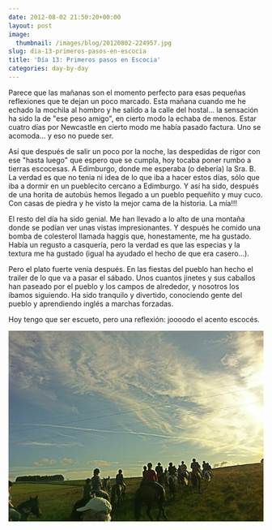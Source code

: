 ```yaml
---
date: 2012-08-02 21:50:20+00:00
layout: post
image:
  thumbnail: /images/blog/20120802-224957.jpg
slug: dia-13-primeros-pasos-en-escocia
title: 'Día 13: Primeros pasos en Escocia'
categories: day-by-day
---
```


Parece que las mañanas son el momento perfecto para esas pequeñas reflexiones que te dejan un poco marcado. Esta mañana cuando me he echado la mochila al hombro y he salido a la calle del hostal... la sensación ha sido la de "ese peso amigo", en cierto modo la echaba de menos. Estar cuatro días por Newcastle en cierto modo me había pasado factura. Uno se acomoda... y eso no puede ser.

Así que después de salir un poco por la noche, las despedidas de rigor con ese "hasta luego" que espero que se cumpla, hoy tocaba poner rumbo a tierras escocesas. A Edimburgo, donde me esperaba (o debería) la Sra. B. La verdad es que no tenia ni idea de lo que iba a hacer estos días, sólo que iba a dormir en un pueblecito cercano a Edimburgo. Y así ha sido, después de una horita de autobús hemos llegado a un pueblo pequeñito y muy cuco. Con casas de piedra y he visto la mejor cama de la historia. La mía!!!

El resto del día ha sido genial. Me han llevado a lo alto de una montaña donde se podían ver unas vistas impresionantes. Y después he comido una bomba de colesterol llamada haggis que, honestamente, me ha gustado. Había un regusto a casquería, pero la verdad es que las especias y la textura me ha gustado (igual ha ayudado el hecho de que era casero...).

Pero el plato fuerte venia después. En las fiestas del pueblo han hecho el trailer de lo que va a pasar el sábado. Unos cuantos jinetes y sus caballos han paseado por el pueblo y los campos de alrededor, y nosotros los íbamos siguiendo. Ha sido tranquilo y divertido, conociendo gente del pueblo y aprendiendo inglés a marchas forzadas.

Hoy tengo que ser escueto, pero una reflexión: joooodo el acento escocés.

[![20120802-224957.jpg](/images/blog/20120802-224957.jpg)](/images/blog/20120802-224957.jpg)
